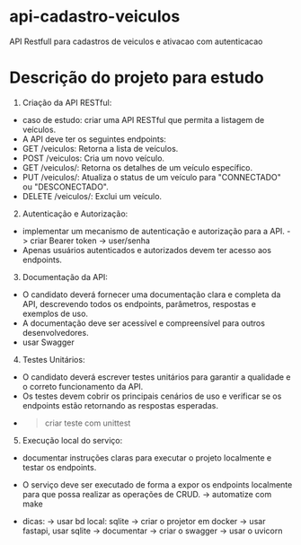 # api-cadastro-veiculos
API Restfull para cadastros de veiculos e ativacao com autenticacao


# Descrição do projeto para estudo

 1.	Criação da API RESTful: 
  -	caso de estudo: criar uma API RESTful que permita a listagem de veículos.
  -	A API deve ter os seguintes endpoints: 
   - GET /veiculos: Retorna a lista de veículos.
   - POST /veiculos: Cria um novo veículo.
   - GET /veiculos/: Retorna os detalhes de um veículo específico.
   - PUT /veiculos/: Atualiza o status de um veículo para "CONNECTADO" ou "DESCONECTADO".
   - DELETE /veiculos/: Exclui um veículo.

 2.	Autenticação e Autorização: 
  - implementar um mecanismo de autenticação e autorização para a API. -> criar Bearer token -> user/senha
  - Apenas usuários autenticados e autorizados devem ter acesso aos endpoints.

 3.	Documentação da API: 
  - O candidato deverá fornecer uma documentação clara e completa da API, descrevendo todos os endpoints, parâmetros, respostas e exemplos de uso.
  - A documentação deve ser acessível e compreensível para outros desenvolvedores.
   - usar Swagger

 4.	Testes Unitários: 
  - O candidato deverá escrever testes unitários para garantir a qualidade e o correto funcionamento da API.
  - Os testes devem cobrir os principais cenários de uso e verificar se os endpoints estão retornando as respostas esperadas.
   - > criar teste com unittest

 5.	Execução local do serviço: 
 - documentar instruções claras para executar o projeto localmente e testar os endpoints.
 - O serviço deve ser executado de forma a expor os endpoints localmente para que possa realizar as operações de CRUD. -> automatize com make

 - dicas:
   -> usar bd local: sqlite
   -> criar o projetor em docker
   -> usar fastapi, usar sqlite
   -> documentar 
   -> criar o swagger
   -> usar o uvicorn
